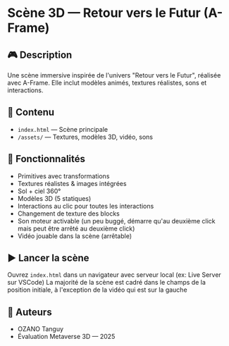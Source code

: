 # Scène 3D — Retour vers le Futur (A-Frame)

## 🎮 Description

Une scène immersive inspirée de l'univers "Retour vers le Futur", réalisée avec A-Frame. Elle inclut modèles animés, textures réalistes, sons et interactions.

## 📂 Contenu

- `index.html` — Scène principale
- `/assets/` — Textures, modèles 3D, vidéo, sons

## 🔧 Fonctionnalités

- Primitives avec transformations
- Textures réalistes & images intégrées
- Sol + ciel 360°
- Modèles 3D (5 statiques)
- Interactions au clic pour toutes les interactions
- Changement de texture des blocks
- Son moteur activable (un peu buggé, démarre qu'au deuxième click mais peut être arrêté au deuxième click)
- Vidéo jouable dans la scène (arrêtable)

## ▶️ Lancer la scène

Ouvrez `index.html` dans un navigateur avec serveur local (ex: Live Server sur VSCode)
La majorité de la scène est cadré dans le champs de la position initiale, à l'exception de la vidéo qui est sur la gauche

## 💬 Auteurs

- OZANO Tanguy
- Évaluation Metaverse 3D — 2025
